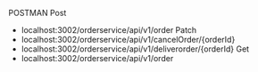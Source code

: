 POSTMAN
 Post
 - localhost:3002/orderservice/api/v1/order
 Patch
 - localhost:3002/orderservice/api/v1/cancelOrder/{orderId}
 - localhost:3002/orderservice/api/v1/deliverorder/{orderId}
 Get
 - localhost:3002/orderservice/api/v1/order